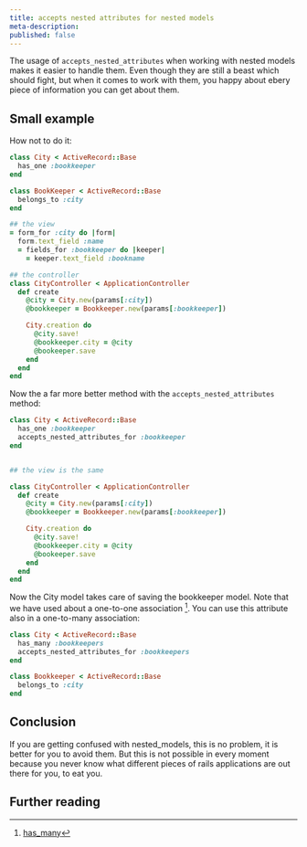 ```yaml
---
title: accepts nested attributes for nested models
meta-description:
published: false
---
```


The usage of `accepts_nested_attributes` when working with nested models makes it easier to
handle them. Even though they are still a beast which should fight, but when it comes to work with
them, you happy about ebery piece of information you can get about them.

## Small example ##

How not to do it:


```ruby
class City < ActiveRecord::Base
  has_one :bookkeeper
end

class BookKeeper < ActiveRecord::Base
  belongs_to :city
end

## the view
= form_for :city do |form|
  form.text_field :name
  = fields_for :bookkeeper do |keeper|
    = keeper.text_field :bookname

## the controller
class CityController < ApplicationController
  def create
    @city = City.new(params[:city])
    @bookkeeper = Bookkeeper.new(params[:bookkeeper])

    City.creation do
      @city.save!
      @bookkeeper.city = @city
      @bookeeper.save
    end
  end
end
```

Now the a far more better method with the `accepts_nested_attributes` method:


```ruby
class City < ActiveRecord::Base
  has_one :bookkeeper
  accepts_nested_attributes_for :bookkeeper
end


## the view is the same

class CityController < ApplicationController
  def create
    @city = City.new(params[:city])
    @bookkeeper = Bookkeeper.new(params[:bookkeeper])

    City.creation do
      @city.save!
      @bookkeeper.city = @city
      @bookeeper.save
    end
  end
end
```

Now the City model takes care of saving the bookkeeper model. Note that we have used about a one-to-one
association [^association]. You can use this attribute also in a one-to-many association:


```ruby
class City < ActiveRecord::Base
  has_many :bookkeepers
  accepts_nested_attributes_for :bookkeepers
end

class Bookkeeper < ActiveRecord::Base
  belongs_to :city
end
```


## Conclusion ##

If you are getting confused with nested_models, this is no problem, it is better for you to avoid
them. But this is not possible in every moment because you never know what different pieces of rails
applications are out there for you, to eat you.



## Further reading ##

[^association]: [has_many](http://guides.rubyonrails.org/association_basics.html#the-has_many-association "has_many")

